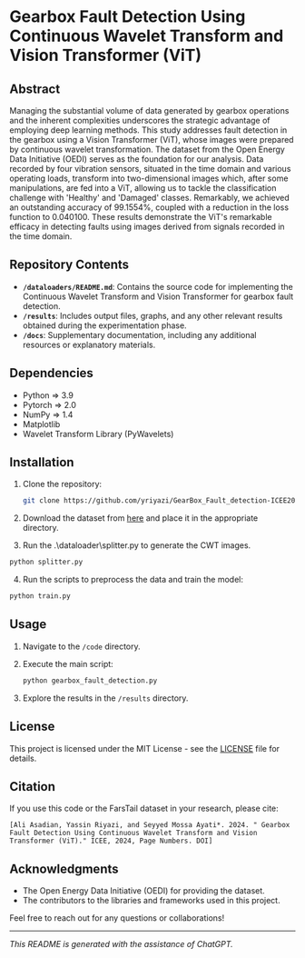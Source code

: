 # Gearbox Fault Detection Using Continuous Wavelet Transform and Vision Transformer (ViT)

## Abstract

Managing the substantial volume of data generated by gearbox operations and the inherent complexities underscores the strategic advantage of employing deep learning methods. This study addresses fault detection in the gearbox using a Vision Transformer (ViT), whose images were prepared by continuous wavelet transformation. The dataset from the Open Energy Data Initiative (OEDI) serves as the foundation for our analysis. Data recorded by four vibration sensors, situated in the time domain and various operating loads, transform into two-dimensional images which, after some manipulations, are fed into a ViT, allowing us to tackle the classification challenge with 'Healthy' and 'Damaged' classes. Remarkably, we achieved an outstanding accuracy of 99.1554%, coupled with a reduction in the loss function to 0.040100. These results demonstrate the ViT's remarkable efficacy in detecting faults using images derived from signals recorded in the time domain.

## Repository Contents

- **`/dataloaders/README.md`**: Contains the source code for implementing the Continuous Wavelet Transform and Vision Transformer for gearbox fault detection.
- **`/results`**: Includes output files, graphs, and any other relevant results obtained during the experimentation phase.
- **`/docs`**: Supplementary documentation, including any additional resources or explanatory materials.

## Dependencies

- Python  => 3.9
- Pytorch => 2.0
- NumPy   => 1.4
- Matplotlib
- Wavelet Transform Library (PyWavelets)

## Installation

1. Clone the repository:

    ```bash
    git clone https://github.com/yriyazi/GearBox_Fault_detection-ICEE2024.git
    ```

2. Download the dataset from [here](https://www.kaggle.com/datasets/brjapon/gearbox-fault-diagnosis) and place it in the appropriate directory.

3. Run the .\dataloader\splitter.py to generate the CWT images.
```bash
python splitter.py
```

4. Run the scripts to preprocess the data and train the model:

```bash
python train.py
```

## Usage

1. Navigate to the `/code` directory.

2. Execute the main script:

    ```bash
    python gearbox_fault_detection.py
    ```

3. Explore the results in the `/results` directory.

## License

This project is licensed under the MIT License - see the [LICENSE](LICENSE) file for details.


## Citation

If you use this code or the FarsTail dataset in your research, please cite:

```
[Ali Asadian, Yassin Riyazi, and Seyyed Mossa Ayati*. 2024. " Gearbox Fault Detection Using Continuous Wavelet Transform and Vision Transformer (ViT)." ICEE, 2024, Page Numbers. DOI]
```

## Acknowledgments

- The Open Energy Data Initiative (OEDI) for providing the dataset.
- The contributors to the libraries and frameworks used in this project.

Feel free to reach out for any questions or collaborations!

---

*This README is generated with the assistance of ChatGPT.*